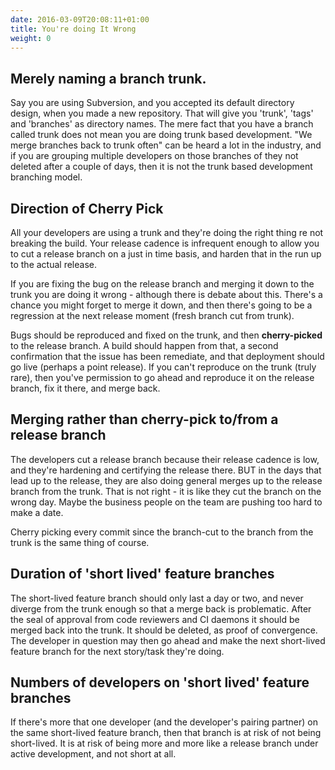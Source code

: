 ```yaml
---
date: 2016-03-09T20:08:11+01:00
title: You're doing It Wrong
weight: 0
---
```


## Merely naming a branch trunk.

Say you are using Subversion, and you accepted its default directory design, when you made a new repository. That will
give you 'trunk', 'tags' and 'branches' as directory names. The mere fact that you have a branch called trunk does not
mean you are doing trunk based development. "We merge branches back to trunk often" can be heard a lot in the industry,
and if you are grouping multiple developers on those branches of they not deleted after a couple of days, then it is 
not the trunk based development branching model.

## Direction of Cherry Pick

All your developers are using a trunk and they're doing the right thing re not breaking the build. Your release 
cadence is infrequent enough to allow you to cut a release branch on a just in time basis, and harden that in the run
up to the actual release. 

If you are fixing the bug on the release branch and merging it down to the trunk you are doing 
it wrong - although there is debate about this. 
There's a chance you might forget to merge it down, and then there's going to be a regression at the next 
release moment (fresh branch cut from trunk).

Bugs should be reproduced and fixed on the trunk, and then **cherry-picked** to the release branch. A build should 
happen from that, a second confirmation that the issue has been remediate, and that deployment should go live (perhaps 
a point release).  If you can't reproduce on the trunk (truly rare), then you've permission to go ahead and reproduce
it on the release branch, fix it there, and merge back.

## Merging rather than cherry-pick to/from a release branch

The developers cut a release branch because their release cadence is low, and they're hardening and certifying the release
there. BUT in the days that lead up to the release, they are also doing general merges up to the release branch from 
the trunk. That is not right - it is like they cut the branch on the wrong day. Maybe the business people on the team
are pushing too hard to make a date.

Cherry picking every commit since the branch-cut to the branch from the trunk is the same thing of course.

## Duration of 'short lived' feature branches

The short-lived feature branch should only last a day or two, and never diverge from the trunk enough so that a 
merge back is problematic. After the seal of approval from code reviewers and CI 
daemons it should be merged back into the trunk. It should be deleted, as proof of convergence.
The developer in question may then go ahead and make the next short-lived feature branch for the next story/task they're doing.

## Numbers of developers on 'short lived' feature branches

If there's more that one developer (and the developer's pairing partner) on the same short-lived feature branch, 
then that branch is at risk of not being short-lived. It is at risk of being more and more like a release branch 
under active development, and not short at all.
